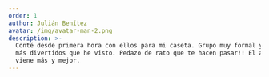 ```yaml
---
order: 1
author: Julián Benítez
avatar: /img/avatar-man-2.png
description: >-
  Conté desde primera hora con ellos para mi caseta. Grupo muy formal y de los
  más divertidos que he visto. Pedazo de rato que te hacen pasar!! El año que
  viene más y mejor.
---
```



